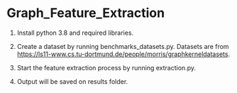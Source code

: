 # Graph_Feature_Extraction
1. Install python 3.8 and required libraries.

2. Create a dataset by running benchmarks_datasets.py.
	Datasets are from <https://ls11-www.cs.tu-dortmund.de/people/morris/graphkerneldatasets>.
	
3. Start the feature extraction process by running extraction.py.

4. Output will be saved on results folder.


